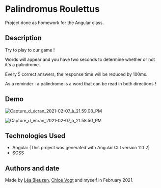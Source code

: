 # Palindromus Roulettus

Project done as homework for the Angular class.

## Description

Try to play to our game !

Words will appear and you have two seconds to determine whether or not it's a palindrome.

Every 5 correct answers, the response time will be reduced by 100ms.

As a reminder : a palindrome is a word that can be read in both directions !

## Demo

![Capture_d_écran_2021-02-07_à_21.59.03_PM](https://gitlab.eemi.tech/axelle.lanca/palindromus-roulettus/-/wikis/uploads/9add6d4b3abacecc3e540c5779287dec/Capture_d_e%CC%81cran_2021-02-07_a%CC%80_21.59.03_PM.png)

![Capture_d_écran_2021-02-07_à_21.58.50_PM](https://gitlab.eemi.tech/axelle.lanca/palindromus-roulettus/-/wikis/uploads/ef4ec346ef9bb5bfdfe8f1314d971235/Capture_d_e%CC%81cran_2021-02-07_a%CC%80_21.58.50_PM.png)

## Technologies Used

- Angular (This project was generated with Angular CLI version 11.1.2)
- SCSS

## Authors and date

Made by [Léa Bleuzen](https://github.com/blzn-dev), [Chloé Vogt](https://github.com/chloevogt) and myself in February 2021.
